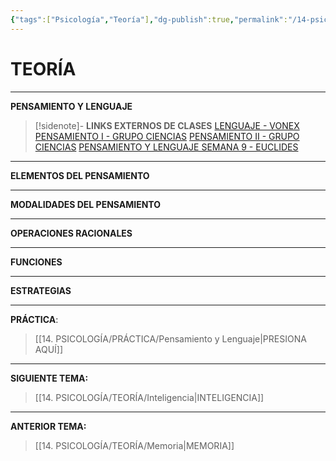 ```yaml
---
{"tags":["Psicología","Teoría"],"dg-publish":true,"permalink":"/14-psicologia/teoria/pensamiento-y-lenguaje/","dgPassFrontmatter":true}
---
```


# TEORÍA
---
**PENSAMIENTO Y LENGUAJE**

>[!sidenote]- **LINKS EXTERNOS DE CLASES** 
>[LENGUAJE - VONEX](https://www.youtube.com/watch?v=RoDgnEMPA54) 
>[PENSAMIENTO I - GRUPO CIENCIAS](https://www.youtube.com/watch?v=K2D5mobi0y8) 
>[PENSAMIENTO II - GRUPO CIENCIAS](https://www.youtube.com/watch?v=W0NzjreU3AE) 
>[PENSAMIENTO Y LENGUAJE SEMANA 9 - EUCLIDES](https://www.youtube.com/watch?v=Dm_r_cV85ls) 


---
**ELEMENTOS DEL PENSAMIENTO**


---
**MODALIDADES DEL PENSAMIENTO**




---
**OPERACIONES RACIONALES**



---
**FUNCIONES**



---
**ESTRATEGIAS**



---
**PRÁCTICA**:
>[[14. PSICOLOGÍA/PRÁCTICA/Pensamiento y Lenguaje\|PRESIONA AQUÍ]]

---
**SIGUIENTE TEMA:** 
>[[14. PSICOLOGÍA/TEORÍA/Inteligencia\|INTELIGENCIA]]

---
**ANTERIOR TEMA:** 
>[[14. PSICOLOGÍA/TEORÍA/Memoria\|MEMORIA]]

